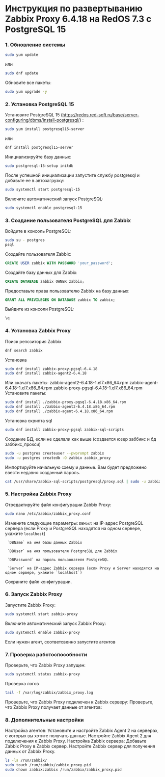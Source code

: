 # Инструкция по развертыванию Zabbix Proxy 6.4.18 на RedOS 7.3 с PostgreSQL 15

### 1. Обновление системы
```bash
sudo yum update
```
или
```bash
sudo dnf update
```
 Обновите все пакеты: 
```bash
sudo yum upgrade -y
```

### 2. Установка PostgreSQL 15
 Установите PostgreSQL 15 (https://redos.red-soft.ru/base/server-configuring/dbms/install-postgresql/) :
```bash
sudo yum install postgresql15-server
```
или
```bash
dnf install postgresql15-server
```
 Инициализируйте базу данных:
```bash
sudo postgresql-15-setup initdb
```
После успешной инициализации запустите службу postgresql и добавьте ее в автозагрузку:
```bash
sudo systemctl start postgresql-15
```
 Включите автоматический запуск PostgreSQL:
```bash
sudo systemctl enable postgresql-15
```
### 3. Создание пользователя PostgreSQL для Zabbix

 Войдите в консоль PostgreSQL:
```bash
sudo su - postgres
psql
```
 Создайте пользователя Zabbix:
```sql
CREATE USER zabbix WITH PASSWORD 'your_password';
```
 Создайте базу данных для Zabbix:
```sql
CREATE DATABASE zabbix OWNER zabbix;
```
 Предоставьте права пользователю Zabbix на базу данных:
```sql
GRANT ALL PRIVILEGES ON DATABASE zabbix TO zabbix;
```
 Выйдите из консоли PostgreSQL:
```sql
\q
```
### 4. Установка Zabbix Proxy

Поиск репозитория Zabbix
```bash
dnf search zabbix
```
Установка
```bash
sudo dnf install zabbix-proxy-pgsql-6.4.18
sudo dnf install zabbix-agent2-6.4.18
```
Или скачать пакеты:
     zabbix-agent2-6.4.18-1.el7.x86_64.rpm 
     zabbix-agent-6.4.18-1.el7.x86_64.rpm 
     zabbix-proxy-pgsql-6.4.18-1.el7.x86_64.rpm
 Установите пакеты:
```bash
sudo dnf install ./zabbix-proxy-pgsql-6.4.18.x86_64.rpm
sudo dnf install ./zabbix-agent2-6.4.18.x86_64.rpm
sudo dnf install ./zabbix-agent-6.4.18.x86_64.rpm
```
Установка скрипта sql
```bash
sudo dnf install zabbix-proxy-pgsql zabbix-sql-scripts
```
Создание БД, если не сделали как выше (создается юзер заббикс и бд заббикс_прокси)
```bash
sudo -u postgres createuser --pwprompt zabbix
sudo -u postgres createdb -O zabbix zabbix_proxy
```
Импортируйте начальную схему и данные. Вам будет предложено ввести недавно созданный пароль.
```bash
cat /usr/share/zabbix-sql-scripts/postgresql/proxy.sql | sudo -u zabbix psql zabbix_proxy
```
### 5. Настройка Zabbix Proxy

 Отредактируйте файл конфигурации Zabbix Proxy:
```bash
sudo nano /etc/zabbix/zabbix_proxy.conf
```
 Измените следующие параметры:
     `DBHost` на IP-адрес PostgreSQL сервера (если Proxy и PostgreSQL находятся на одном сервере, укажите `localhost`)
    
     `DBName` на имя базы данных Zabbix
     
     `DBUser` на имя пользователя PostgreSQL для Zabbix
     
     `DBPassword` на пароль пользователя PostgreSQL
    
     `Server` на IP-адрес Zabbix сервера (если Proxy и Server находятся на одном сервере, укажите `localhost`)

 Сохраните файл конфигурации.

### 6. Запуск Zabbix Proxy

 Запустите Zabbix Proxy:
```bash
sudo systemctl start zabbix-proxy
```
 Включите автоматический запуск Zabbix Proxy:
```bash
sudo systemctl enable zabbix-proxy
```
Если нужен агент, соответсвенно запустите агентов

### 7. Проверка работоспособности

 Проверьте, что Zabbix Proxy запущен:
```bash
sudo systemctl status zabbix-proxy
```
Проверка логов
```bash
tail -f /var/log/zabbix/zabbix_proxy.log
```
 Проверьте, что Zabbix Proxy подключен к Zabbix серверу:
 Проверьте, что Zabbix Proxy получает данные от агентов:

### 8. Дополнительные настройки

 Настройка агентов:
     Установите и настройте Zabbix Agent 2 на серверах, с которых вы хотите получать данные.
     Настройте Zabbix Agent 2 для подключения к Zabbix Proxy.
 Настройка Zabbix сервера:
     Добавьте Zabbix Proxy в Zabbix сервер.
     Настройте Zabbix сервер для получения данных от Zabbix Proxy.
     
```bash
ls -la /run/zabbix/
sudo touch /run/zabbix/zabbix_proxy.pid
sudo chown zabbix:zabbix /run/zabbix/zabbix_proxy.pid

```

